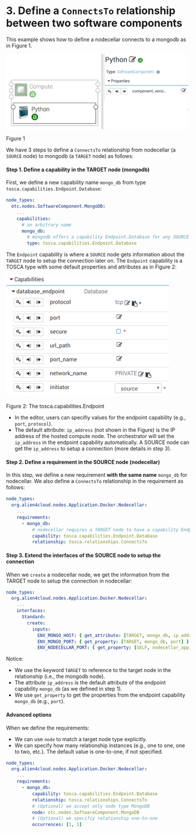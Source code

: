 # 3. Define a `ConnectsTo` relationship between two software components

This example shows how to define a nodecellar connects to a mongodb as in Figure 1.

![](../images/1_python.png "Python")

Figure 1

We have 3 steps to define a `ConnectsTo` relationship from nodecellar (a `SOURCE` node) to mongodb (a `TARGET` node) as
follows:

#### Step 1. Define a capability in the TARGET node (mongodb)

First, we define a new capability name `mongo_db` from type `tosca.capabilities.Endpoint.Database`:

```yaml
node_types:
  otc.nodes.SoftwareComponent.MongoDB:
    ...
    capabilities:
      # an arbitrary name
      mongo_db:
        # mongodb offers a capability Endpoint.Database for any SOURCE nodes to connect
        type: tosca.capabilities.Endpoint.Database
```

The `Endpoint` capability is where a `SOURCE` node gets information about the `TARGET` node to setup the connection
later on. The `Endpoint` capability is a TOSCA type with some default properties and attributes as in Figure 2:

![](../images/database_capability.png "Capability")

Figure 2: The tosca.capabilities.Endpoint

* In the editor, users can specifiy values for the endpoint capability (e.g., `port`, `protocol`).
* The default attribute: `ip_address` (not shown in the Figure) is the IP address of the hosted compute node. The
orchestrator will set the `ip_address` in the endpoint capability automatically. A SOURCE node can get the `ip_address`
to setup a connection (more details in step 3).

#### Step 2. Define a requirement in the SOURCE node (nodecellar)

In this step, we define a new requirement **with the same name** `mongo_db` for nodecellar. We also define a `ConnectsTo`
relationship in the requirement as follows:

```yaml
node_types:
  org.alien4cloud.nodes.Application.Docker.Nodecellar:
    ...
    requirements:
      - mongo_db:
          # nodecellar requires a TARGET node to have a capability Endpoint.Database
          capability: tosca.capabilities.Endpoint.Database
          relationship: tosca.relationships.ConnectsTo
```

#### Step 3. Extend the interfaces of the SOURCE node to setup the connection

When we `create` a nodecellar node, we get the information from the TARGET node to setup the connection in nodecellar:

```yaml
node_types:
  org.alien4cloud.nodes.Application.Docker.Nodecellar:
    ...
    interfaces:
      Standard:
        create:
          inputs:
            ENV_MONGO_HOST: { get_attribute: [TARGET, mongo_db, ip_address] }
            ENV_MONGO_PORT: { get_property: [TARGET, mongo_db, port] }
            ENV_NODECELLAR_PORT: { get_property: [SELF, nodecellar_app, port] }
```

Notice:
* We use the keyword `TARGET` to reference to the target node in the relationship (i.e., the mongodb node).
* The attribute `ip_address` is the default attribute of the endpoint capability `mongo_db` (as we defined in step 1).
* We use `get_property` to get the properties from the endpoint capability `mongo_db` (e.g., `port`).

#### Advanced options

When we define the requirements:
* We can use `node` to match a target node type explicitly.
* We can specify how many relationship instances (e.g., one to one, one to two, etc.). The default value is one-to-one,
if not specified.

```yaml
node_types:
  org.alien4cloud.nodes.Application.Docker.Nodecellar:
    ...
    requirements:
      - mongo_db:
          capability: tosca.capabilities.Endpoint.Database
          relationship: tosca.relationships.ConnectsTo
          # (Optional) we accept only node type MongoDB
          node: otc.nodes.SoftwareComponent.MongoDB
          # (Optional) we specifiy relationship one-to-one
          occurrences: [1, 1]
```
